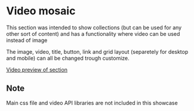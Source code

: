 ﻿# Video mosaic

This section was intended to show collections (but can be used for any other sort of content) and has a functionality where video can be used instead of image

The image, video, title, button, link and grid layout (separetely for desktop and mobile) can all be changed trough customize.



[Video preview of section](https://gyazo.com/518a1b1fafd10ff687b310dad5d593f1)

## Note
Main css file and video API libraries are not included in this showcase
